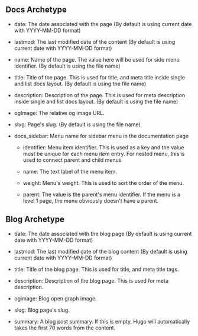 ## Docs Archetype

- date: The date associated with the page (By default is using current date with YYYY-MM-DD format)

- lastmod: The last modified date of the content (By default is using current date with YYYY-MM-DD format)

- name: Name of the page. The value here will be used for side menu identifier. (By default is using the file name)

- title: Title of the page. This is used for title, and meta title inside single and list docs layout. (By default is using the file name)

- description: Description of the page. This is used for meta description inside single and list docs layout. (By default is using the file name)

- ogImage: The relative og image URL.

- slug: Page's slug. (By default is using the file name)

- docs_sidebar: Menu name for sidebar menu in the documentation page
    - identifier: Menu item identifier. This is used as a key and the value must be unique for each menu item entry. For nested menu, this is used to connect parent and child menus

    - name: The text label of the menu item.

    - weight: Menu's weight. This is used to sort the order of the menu.

    - parent: The value is the parent's menu identifier. If the menu is a level 1 page, the menu obviously doesn't have a parent.


## Blog Archetype
- date: The date associated with the blog page (By default is using current date with YYYY-MM-DD format)

- lastmod: The last modified date of the blog content (By default is using current date with YYYY-MM-DD format)

- title: Title of the blog page. This is used for title, and meta title tags.

- description: Description of the blog page. This is used for meta description.

- ogimage: Blog open graph image.

- slug: Blog page's slug.

- summary: A blog post summary. If this is empty, Hugo will automatically takes the first 70 words from the content.